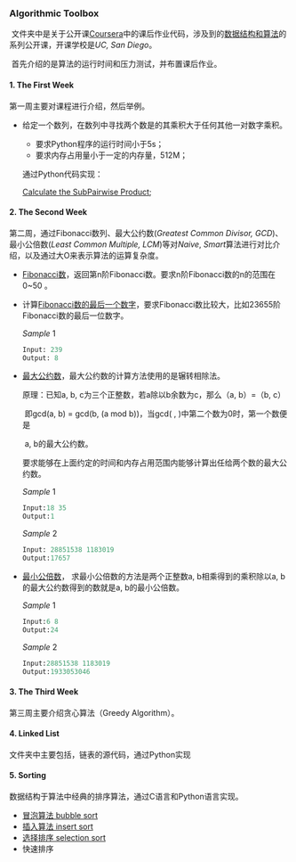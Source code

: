 ### Algorithmic Toolbox

​        文件夹中是关于公开课[Coursera](https://www.coursera.org/)中的课后作业代码，涉及到的[数据结构和算法](https://www.coursera.org/learn/data-structures/home/welcome)的系列公开课，开课学校是*UC, San Diego*。

​        首先介绍的是算法的运行时间和压力测试，并布置课后作业。

#### 1.  The First Week

第一周主要对课程进行介绍，然后举例。

* 给定一个数列，在数列中寻找两个数是的其乘积大于任何其他一对数字乘积。

  * 要求Python程序的运行时间小于5s；
  * 要求内存占用量小于一定的内存量，512M；

  通过Python代码实现：

  [Calculate the SubPairwise Product](https://github.com/Lynn-Lau/Algorithm-Toolbox/blob/master/MaxSubArrayProduct.py);


#### 2. The Second Week

第二周，通过Fibonacci数列、最大公约数(*Greatest Common Divisor, GCD*)、最小公倍数(*Least Common Multiple, LCM*)等对*Naive*, *Smart*算法进行对比介绍，以及通过大O来表示算法的运算复杂度。

* [Fibonacci数](https://github.com/Lynn-Lau/Algorithm-Toolbox/blob/master/2nd%20week/01_Codes/fibonacci/myfib.py)，返回第n阶Fibonacci数。要求n阶Fibonacci数的n的范围在0~50 。

* 计算[Fibonacci数的最后一个数字](https://github.com/Lynn-Lau/Algorithm-Toolbox/blob/master/2nd%20week/01_Codes/fibonacci_last_digit/fibonacci_last_digit%20.py)，要求Fibonacci数比较大，比如23655阶Fibonacci数的最后一位数字。

  *Sample* 1

  ```python
  Input: 239
  Output: 8
  ```

* [最大公约数](https://github.com/Lynn-Lau/Algorithm-Toolbox/blob/master/2nd%20week/01_Codes/gcd/mygcd.py)，最大公约数的计算方法使用的是辗转相除法。

  原理：已知a, b, c为三个正整数，若a除以b余数为c，那么（a, b）=（b, c）

  ​            即gcd(a, b) = gcd(b, (a mod b))，当gcd( , )中第二个数为0时，第一个数便是

  ​            a, b的最大公约数。

  要求能够在上面约定的时间和内存占用范围内能够计算出任给两个数的最大公约数。

  *Sample* 1

  ```python
  Input:18 35
  Output:1
  ```

  *Sample* 2

  ```python
  Input: 28851538 1183019
  Output:17657
  ```

* [最小公倍数](https://github.com/Lynn-Lau/Algorithm-Toolbox/blob/master/2nd%20week/01_Codes/lcm/least_common_multiple.py)， 求最小公倍数的方法是两个正整数a, b相乘得到的乘积除以a, b的最大公约数得到的数就是a, b的最小公倍数。

  *Sample* 1

  ```python
  Input:6 8
  Output:24
  ```

  *Sample* 2

  ```python
  Input:28851538 1183019
  Output:1933053046
  ```



#### 3. The Third Week

第三周主要介绍贪心算法（Greedy Algorithm）。

#### 4. Linked List

文件夹中主要包括，链表的源代码，通过Python实现

#### 5. Sorting

数据结构于算法中经典的排序算法，通过C语言和Python语言实现。

* [冒泡算法 bubble sort](https://github.com/Lynn-Lau/Algorithm-Toolbox/blob/master/Sorting/Bubble_Sorting.cpp)
* [插入算法 insert sort](https://github.com/Lynn-Lau/Algorithm-Toolbox/blob/master/Sorting/Insert_Sorting.cpp)
* [选择排序 selection sort](https://github.com/Lynn-Lau/Algorithm-Toolbox/blob/master/Sorting/Select_Sorting.cpp)
* 快速排序

